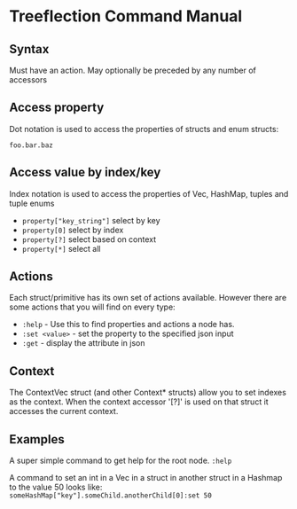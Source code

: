 # Treeflection Command Manual

## Syntax

Must have an action.
May optionally be preceded by any number of accessors

## Access property

Dot notation is used to access the properties of structs and enum structs:

`foo.bar.baz`

## Access value by index/key

Index notation is used to access the properties of Vec, HashMap, tuples and tuple enums

*   `property["key_string"]` select by key
*   `property[0]`            select by index
*   `property[?]`            select based on context
*   `property[*]`            select all

## Actions

Each struct/primitive has its own set of actions available.
However there are some actions that you will find on every type:
*   `:help`        - Use this to find properties and actions a node has.
*   `:set <value>` - set the property to the specified json input
*   `:get`         - display the attribute in json

## Context

The ContextVec struct (and other Context* structs) allow you to set indexes as the context.
When the context accessor '[?]' is used on that struct it accesses the current context.

## Examples

A super simple command to get help for the root node.
`:help`

A command to set an int in a Vec in a struct in another struct in a Hashmap to the value 50 looks like:
`someHashMap["key"].someChild.anotherChild[0]:set 50`

